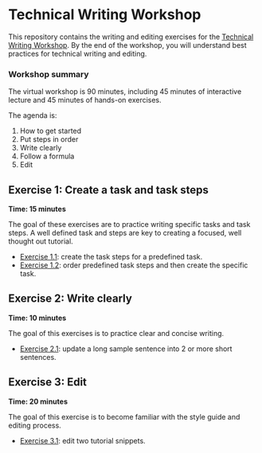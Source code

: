 # Technical Writing Workshop

This repository contains the writing and editing exercises for the [Technical Writing Workshop](https://docs.google.com/presentation/d/1_ktg9EHwEo_y1F33AodlDqHaxuco1ucDBSYie3ZRiJs/edit?usp=sharing).
By the end of the workshop, you will understand best practices for technical writing and editing.

### Workshop summary 

The virtual workshop is 90 minutes, including 45 minutes of interactive lecture and 45 minutes of hands-on exercises.

The agenda is:
1. How to get started 
1. Put steps in order
1. Write clearly
1. Follow a formula
1. Edit

## Exercise 1: Create a task and task steps

**Time: 15 minutes**

The goal of these exercises are to practice writing specific tasks and task steps. A well defined
task and steps are key to creating a focused, well thought out tutorial.

* [Exercise 1.1](https://github.com/kaitlincart/tech-writing-exercises/blob/main/Exercise1-TaskSteps/1.1-tasksteps.md): create the task steps for a predefined task. 
* [Exercise 1.2](https://github.com/kaitlincart/tech-writing-exercises/blob/main/Exercise1-TaskSteps/1.2-tasks.md): order predefined task steps and then create the specific task.   

## Exercise 2: Write clearly 

**Time: 10 minutes**

The goal of this exercises is to practice clear and concise writing. 

* [Exercise 2.1](https://github.com/kaitlincart/tech-writing-exercises/blob/main/Exercise2-WriteClearly/2.1-sentences.md): update a long sample sentence into 2 or more short sentences.  

## Exercise 3: Edit 

**Time: 20 minutes**

The goal of this exercise is to become familiar with the style guide and editing process.

* [Exercise 3.1](https://github.com/kaitlincart/tech-writing-exercises/blob/main/Exercise3-Edit/3.1-terraform.md): edit two tutorial snippets.
